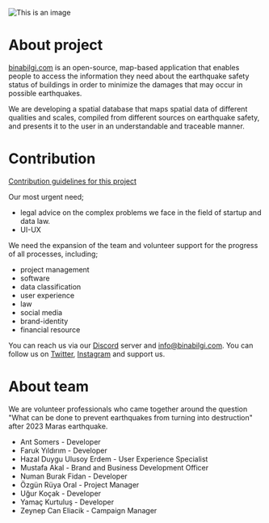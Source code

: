 ![This is an image](https://cdn.discordapp.com/attachments/731164914751635510/1085534409958101122/Ekran_Resmi_2023-03-15_15.05.56.png)


# About project

[binabilgi.com](https://binabilgi.com/) is an open-source, map-based application that enables people to access the information they need about the earthquake safety status of buildings in order to minimize the damages that may occur in possible earthquakes.

We are developing a spatial database that maps spatial data of different qualities and scales, compiled from different sources on earthquake safety, and presents it to the user in an understandable and traceable manner.

# Contribution 

[Contribution guidelines for this project](binabilgi/CONTRIBUTING.md)

Our most urgent need;
  - legal advice on the complex problems we face in the field of startup and data law.
- UI-UX

We need the expansion of the team and volunteer support for the progress of all processes, including;
  - project management
  - software
  - data classification
  - user experience
  - law
  - social media
  - brand-identity
  - financial resource


You can reach us via our [Discord](https://discord.gg/4vyvkrVdms) server and info@binabilgi.com.
You can follow us on [Twitter](https://twitter.com/binabilgi), [Instagram](https://www.instagram.com/binabilgi/) and support us.

# About team

We are volunteer professionals who came together around the question "What can be done to prevent earthquakes from turning into destruction" after 2023 Maras earthquake.

- Ant Somers - Developer
- Faruk Yıldırım - Developer
- Hazal Duygu Ulusoy Erdem - User Experience Specialist
- Mustafa Akal - Brand and Business Development Officer
- Numan Burak Fidan - Developer
- Özgün Rüya Oral - Project Manager
- Uğur Koçak - Developer
- Yamaç Kurtuluş - Developer
- Zeynep Can Eliacik - Campaign Manager
